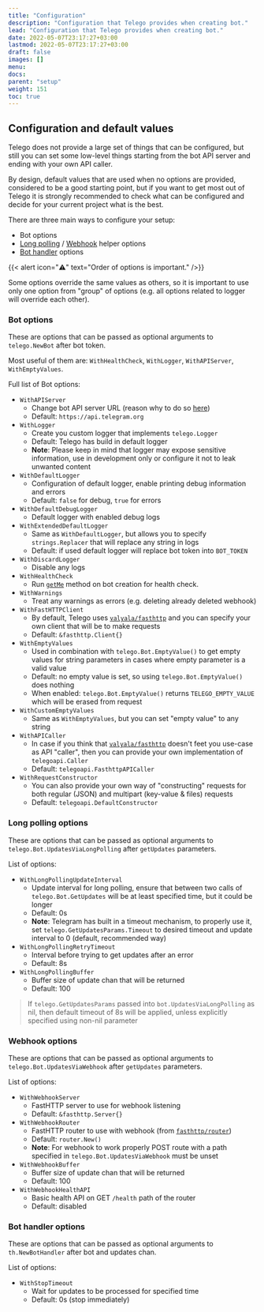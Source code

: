 ```yaml
---
title: "Configuration"
description: "Configuration that Telego provides when creating bot."
lead: "Configuration that Telego provides when creating bot."
date: 2022-05-07T23:17:27+03:00
lastmod: 2022-05-07T23:17:27+03:00
draft: false
images: []
menu:
docs:
parent: "setup"
weight: 151
toc: true
---
```


## Configuration and default values

Telego does not provide a large set of things that can be configured, but still you can set some low-level things
starting from the bot API server and ending with your own API caller.

By design, default values that are used when no options are provided,
considered to be a good starting point, but if you want to get most out of Telego it is strongly recommended to check
what can be configured and decide for your current project what is the best.

There are three main ways to configure your setup:

- Bot options
- [Long polling](/content/docs/helpers/updates-long-polling.md) / [Webhook](/content/docs/helpers/updates-webhook.md)
  helper options
- [Bot handler](/content/docs/handlers/handlers-basics.md) options

{{< alert icon="⚠️" text="Order of options is important." />}}

Some options override the same values as others, so it is important to use only one option from "group" of options (e.g.
all options related to logger will override each other).

### Bot options

These are options that can be passed as optional arguments to `telego.NewBot`  after bot token.

Most useful of them are: `WithHealthCheck`, `WithLogger`, `WithAPIServer`, `WithEmptyValues`.

Full list of Bot options:

- `WithAPIServer`
    - Change bot API server URL (reason why to do
      so [here](https://core.telegram.org/bots/api#using-a-local-bot-api-server))
    - Default: `https://api.telegram.org`
- `WithLogger`
    - Create you custom logger that implements `telego.Logger`
    - Default: Telego has build in default logger
    - **Note**: Please keep in mind that logger may expose sensitive information, use in development only or configure
      it not to leak unwanted content
- `WithDefaultLogger`
    - Configuration of default logger, enable printing debug information and errors
    - Default: `false` for debug, `true` for errors
- `WithDefaultDebugLogger`
    - Default logger with enabled debug logs
- `WithExtendedDefaultLogger`
    - Same as `WithDefaultLogger`, but allows you to specify `strings.Replacer` that will replace any string in logs
    - Default: if used default logger will replace bot token into `BOT_TOKEN`
- `WithDiscardLogger`
    - Disable any logs
- `WithHealthCheck`
    - Run [`getMe`](https://core.telegram.org/bots/api#getme) method on bot creation for health check.
- `WithWarnings`
    - Treat any warnings as errors (e.g. deleting already deleted webhook)
- `WithFastHTTPClient`
    - By default, Telego uses [`valyala/fasthttp`](https://github.com/valyala/fasthttp) and you can specify your own
      client that will be to make requests
    - Default: `&fasthttp.Client{}`
- `WithEmptyValues`
    - Used in combination with `telego.Bot.EmptyValue()` to get empty values for string parameters in cases where
      empty parameter is a valid value
    - Default: no empty value is set, so using `telego.Bot.EmptyValue()` does nothing
    - When enabled: `telego.Bot.EmptyValue()` returns `TELEGO_EMPTY_VALUE` which will be erased from request
- `WithCustomEmptyValues`
    - Same as `WithEmptyValues`, but you can set "empty value" to any string
- `WithAPICaller`
    - In case if you think that [`valyala/fasthttp`](https://github.com/valyala/fasthttp) doesn't feet you use-case as
      API "caller", then you can provide your own implementation of `telegoapi.Caller`
    - Default: `telegoapi.FasthttpAPICaller`
- `WithRequestConstructor`
    - You can also provide your own way of "constructing" requests for both regular (JSON) and multipart (key-value &
      files) requests
    - Default: `telegoapi.DefaultConstructor`

### Long polling options

These are options that can be passed as optional arguments to `telego.Bot.UpdatesViaLongPolling` after `getUpdates`
parameters.

List of options:

- `WithLongPollingUpdateInterval`
    - Update interval for long polling, ensure that between two calls of `telego.Bot.GetUpdates` will be at least
      specified time, but it could be longer
    - Default: 0s
    - **Note**: Telegram has built in a timeout mechanism, to properly use it, set `telego.GetUpdatesParams.Timeout` to
      desired timeout and update interval to 0 (default, recommended way)
- `WithLongPollingRetryTimeout`
    - Interval before trying to get updates after an error
    - Default: 8s
- `WithLongPollingBuffer`
    - Buffer size of update chan that will be returned
    - Default: 100

> If `telego.GetUpdatesParams` passed into `bot.UpdatesViaLongPolling` as nil, then default timeout of 8s will be
> applied, unless explicitly specified using non-nil parameter

### Webhook options

These are options that can be passed as optional arguments to `telego.Bot.UpdatesViaWebhook` after `getUpdates`
parameters.

List of options:

- `WithWebhookServer`
    - FastHTTP server to use for webhook listening
    - Default: `&fasthttp.Server{}`
- `WithWebhookRouter`
    - FastHTTP router to use with webhook (from [`fasthttp/router`](https://github.com/fasthttp/router))
    - Default: `router.New()`
    - **Note**: For webhook to work properly POST route with a path specified in `telego.Bot.UpdatesViaWebhook` must be
      unset
- `WithWebhookBuffer`
    - Buffer size of update chan that will be returned
    - Default: 100
- `WithWebhookHealthAPI`
    - Basic health API on GET `/health` path of the router
    - Default: disabled

### Bot handler options

These are options that can be passed as optional arguments to `th.NewBotHandler` after bot and updates chan.

List of options:

- `WithStopTimeout`
    - Wait for updates to be processed for specified time
    - Default: 0s (stop immediately)
